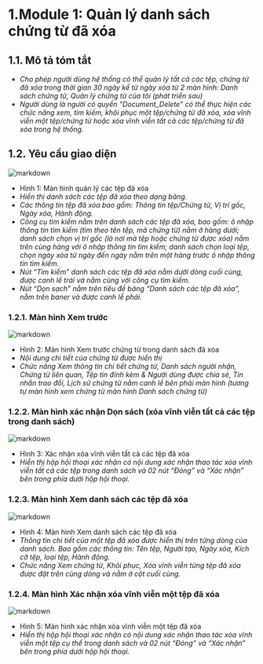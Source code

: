 # **1.Module 1: Quản lý danh sách chứng từ đã xóa** 
## **1.1. Mô tả tóm tắt**
* *Cho phép người dùng hệ thống có thể quản lý tất cả các tệp, chứng từ đã xóa trong thời gian 30 ngày kể từ ngày xóa từ 2 màn hình: Danh sách chứng từ, Quản lý chứng từ của tôi (phát triển sau)* 
* *Người dùng là người có quyền “Document_Delete” có thể thực hiện các chức năng xem, tìm kiếm, khôi phục một tệp/chứng từ đã xóa, xóa vĩnh viễn một tệp/chứng từ hoặc xóa vĩnh viễn tất cả các tệp/chứng từ đã xóa trong hệ thống.*
## **1.2. Yêu cầu giao diện**
 ![markdown](./image/Aspose.Words.85c484d6-cbe2-464d-aa30-6c15a9007e31.001.png)
* Hình 1: Màn hình quản lý các tệp đã xóa
* *Hiển thị danh sách các tệp đã xóa theo dạng bảng.*
* *Các thông tin tệp đã xóa bao gồm: Thông tin tệp/Chứng từ, Vị trí gốc, Ngày xóa, Hành động.*
* *Công cụ tìm kiếm nằm trên danh sách các tệp đã xóa, bao gồm: ô nhập thông tin tìm kiếm (tìm theo tên tệp, mã chứng từ) nằm ở hàng dưới; danh sách chọn vị trí gốc (là nơi mà tệp hoặc chứng từ được xóa) nằm trên cùng hàng với ô nhập thông tin tìm kiếm; danh sách chọn loại tệp, chọn ngày xóa từ ngày đến ngày nằm trên một hàng trước ô nhập thông tin tìm kiếm.*
* *Nút “Tìm kiếm” danh sách các tệp đã xóa nằm dưới dòng cuối cùng, được canh lề trái và nằm cùng với công cụ tìm kiếm.*
* *Nút “Dọn sạch” nằm trên tiêu đề bảng “Danh sách các tệp đã xóa”, nằm trên baner và được canh lề phải.*
### **1.2.1. Màn hình Xem trước**
 ![markdown](./image/Aspose.Words.85c484d6-cbe2-464d-aa30-6c15a9007e31.002.png)
* Hình 2: Màn hình Xem trước chứng từ trong danh sách đã xóa
* *Nội dung chi tiết của chứng từ được hiển thị*
* *Chức năng Xem thông tin chi tiết chứng từ, Danh sách người nhận, Chứng từ liên quan, Tệp tin đính kèm & Người dùng được chia sẻ, Tin nhắn trao đổi, Lịch sử chứng từ nằm canh lề bên phải màn hình (tương tự màn hình xem chứng từ màn hình Danh sách chứng từ)*
### **1.2.2. Màn hình xác nhận Dọn sách (xóa vĩnh viễn tất cả các tệp trong danh sách)**
 ![markdown](./image/Aspose.Words.85c484d6-cbe2-464d-aa30-6c15a9007e31.003.png)
* Hình 3: Xác nhận xóa vĩnh viễn tất cả các tệp đã xóa
* *Hiển thị hộp hội thoại xác nhận có nội dung xác nhận thao tác xóa vĩnh viễn tất cả các tệp trong danh sách và 02 nút “Đóng” và “Xác nhận” bên trong phía dưới hộp hội thoại.*
### **1.2.3. Màn hình Xem danh sách các tệp đã xóa** 
 ![markdown](./image/Aspose.Words.85c484d6-cbe2-464d-aa30-6c15a9007e31.004.png)
* Hình 4: Màn hình Xem danh sách các tệp đã xóa
* *Thông tin chi tiết của một tệp đã xóa được hiển thị trên từng dòng của danh sách. Bao gồm các thông tin: Tên tệp, Người tạo, Ngày xóa, Kích cỡ tệp, loại tệp, Hành động.*
* *Chức năng Xem chứng từ, Khôi phục, Xóa vĩnh viễn từng tệp đã xóa được đặt trên cùng dòng và nằm ở cột cuối cùng.*
### **1.2.4. Màn hình Xác nhận xóa vĩnh viễn một tệp đã xóa**
 ![markdown](./image/Aspose.Words.85c484d6-cbe2-464d-aa30-6c15a9007e31.005.png)
* Hình 5: Màn hình xác nhận xóa vĩnh viễn một tệp đã xóa
* *Hiển thị hộp hội thoại xác nhận có nội dung xác nhận thao tác xóa vĩnh viễn một tệp cụ thể trong danh sách và 02 nút “Đóng” và “Xác nhận” bên trong phía dưới hộp hội thoại.*
